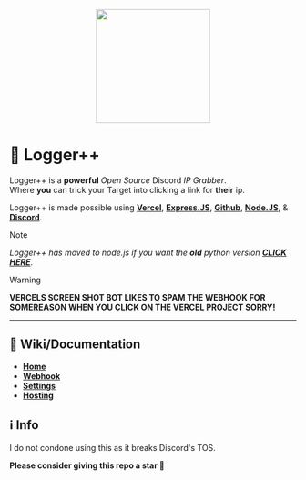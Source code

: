 
<p align="center"><img style="height: 200px;" src="https://repository-images.githubusercontent.com/705000958/1b47c336-f552-487c-8455-8c28518fc69c"> </p>


# 🐺 Logger++
Logger++ is a **powerful** *Open Source* Discord *IP Grabber*. <br>
Where **you** can trick your Target into clicking a link for **their** ip.

Logger++ is made possible using [**Vercel**](https://vercel.com/), [**Express.JS**](https://expressjs.com/), [**Github**](https://github.com), [**Node.JS**](https://nodejs.org/), & [**Discord**](https://discord.com/).

> [!NOTE]
> *Logger++ has moved to node.js if you want the **old** python version* [***CLICK HERE***](https://github.com/Cartxrr/LoggerPlusPlus/tree/ae64c61185f1f18c170ba9fec5d592e2006c26db).

> [!WARNING]
> **VERCELS SCREEN SHOT BOT LIKES TO SPAM THE WEBHOOK FOR SOMEREASON WHEN YOU CLICK ON THE VERCEL PROJECT SORRY!**

<hr>

## 📜 Wiki/Documentation
- [**Home**](https://github.com/Cartxrr/LoggerPlusPlus/wiki)
- [**Webhook**](https://github.com/Cartxrr/LoggerPlusPlus/wiki/Creating-a--Webhook)
- [**Settings**](https://github.com/Cartxrr/LoggerPlusPlus/wiki/Settings)
- [**Hosting**](https://github.com/Cartxrr/LoggerPlusPlus/wiki/Hosting)

## ℹ Info

I do not condone using this as it breaks Discord's TOS.

**Please consider giving this repo a star 🌟**

